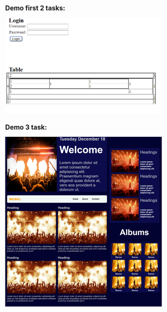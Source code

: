 ## Demo first 2 tasks:
![](https://github.com/IrinaSpasova/JavaScript-CSS-HTML-lessons/blob/main/BlacatzAcademy/03-Exercise/demo1.png)
## Demo 3 task:
![](https://github.com/IrinaSpasova/JavaScript-CSS-HTML-lessons/blob/main/BlacatzAcademy/03-Exercise/demo.png)
